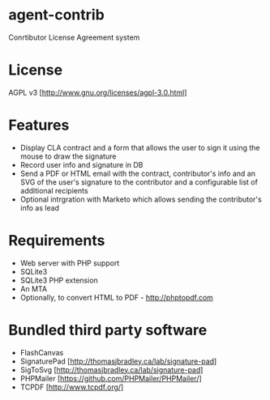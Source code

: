 agent-contrib
=============

Conrtibutor License Agreement system

License
=======
AGPL v3 [http://www.gnu.org/licenses/agpl-3.0.html]

Features
========
* Display CLA contract and a form that allows the user to sign it using the mouse to draw the signature
* Record user info and signature in DB
* Send a PDF or HTML email with the contract, contributor's info and an SVG of the user's signature to the contributor and a configurable list of additional recipients
* Optional intrgration with Marketo which allows sending the contributor's info as lead

Requirements
============
- Web server with PHP support
- SQLite3
- SQLite3 PHP extension
- An MTA
- Optionally, to convert HTML to PDF - http://phptopdf.com 


Bundled third party software
============================
* FlashCanvas
* SignaturePad [http://thomasjbradley.ca/lab/signature-pad]
* SigToSvg [http://thomasjbradley.ca/lab/signature-pad]
* PHPMailer [https://github.com/PHPMailer/PHPMailer/]
* TCPDF [http://www.tcpdf.org/]


